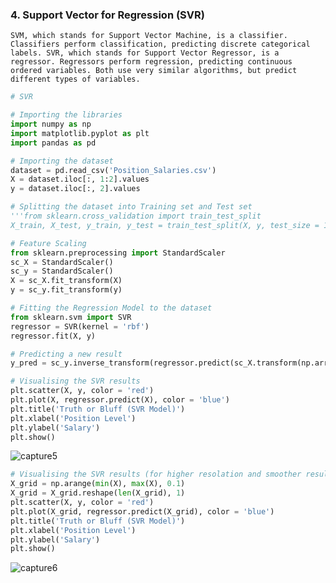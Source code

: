 ### 4. Support Vector for Regression (SVR)
	SVM, which stands for Support Vector Machine, is a classifier. Classifiers perform classification, predicting discrete categorical 	labels. SVR, which stands for Support Vector Regressor, is a regressor. Regressors perform regression, predicting continuous ordered variables. Both use very similar algorithms, but predict different types of variables.

```python
# SVR

# Importing the libraries
import numpy as np
import matplotlib.pyplot as plt
import pandas as pd

# Importing the dataset
dataset = pd.read_csv('Position_Salaries.csv')
X = dataset.iloc[:, 1:2].values
y = dataset.iloc[:, 2].values

# Splitting the dataset into Training set and Test set
'''from sklearn.cross_validation import train_test_split
X_train, X_test, y_train, y_test = train_test_split(X, y, test_size = 1/3, random_state = 0)'''

# Feature Scaling
from sklearn.preprocessing import StandardScaler
sc_X = StandardScaler()
sc_y = StandardScaler()
X = sc_X.fit_transform(X)
y = sc_y.fit_transform(y)

# Fitting the Regression Model to the dataset
from sklearn.svm import SVR
regressor = SVR(kernel = 'rbf')
regressor.fit(X, y)

# Predicting a new result
y_pred = sc_y.inverse_transform(regressor.predict(sc_X.transform(np.array([[6.5]]))))

# Visualising the SVR results
plt.scatter(X, y, color = 'red')
plt.plot(X, regressor.predict(X), color = 'blue')
plt.title('Truth or Bluff (SVR Model)')
plt.xlabel('Position Level')
plt.ylabel('Salary')
plt.show()
```
![capture5](https://cloud.githubusercontent.com/assets/15044221/26760682/e7eda332-4940-11e7-8ec4-c182c4d7900f.PNG)
```python
# Visualising the SVR results (for higher resolation and smoother results)
X_grid = np.arange(min(X), max(X), 0.1)
X_grid = X_grid.reshape(len(X_grid), 1)
plt.scatter(X, y, color = 'red')
plt.plot(X_grid, regressor.predict(X_grid), color = 'blue')
plt.title('Truth or Bluff (SVR Model)')
plt.xlabel('Position Level')
plt.ylabel('Salary')
plt.show()
```
![capture6](https://cloud.githubusercontent.com/assets/15044221/26760684/ea57217a-4940-11e7-991f-0e6faab6105d.PNG)
